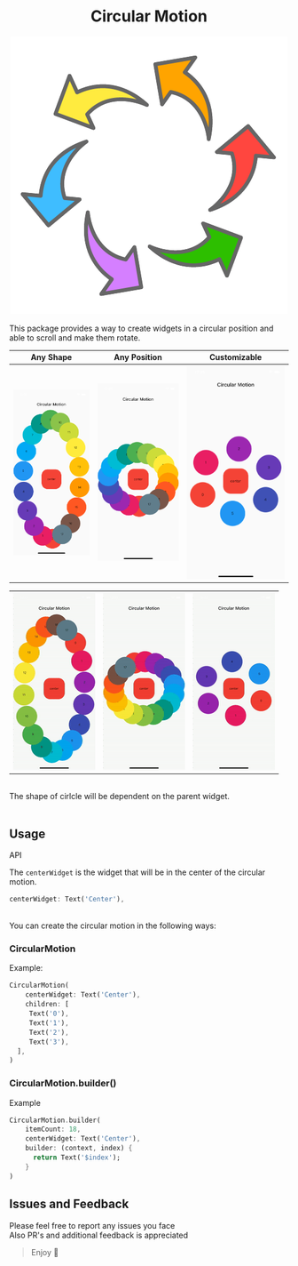 <center><h1>Circular Motion</h1></center>

<p align="center">
  <img alt="easy dashboard", src="https://raw.githubusercontent.com/lewiseman/assets/master/circular_motion_banner.png">
</p>

This package provides a way to create widgets in a circular position and able to scroll and make them rotate.

|Any Shape|Any Position|Customizable|
|:------------:|:------------:|:-------------:|
| [![](https://raw.githubusercontent.com/lewiseman/assets/master/circular_motion_1.png)]() |	[![](https://raw.githubusercontent.com/lewiseman/assets/master/circular_motion_2.png)]()  | [![](https://raw.githubusercontent.com/lewiseman/assets/master/circular_motion_3.png)]() |

|	|		|		|
|:------------:|:------------:|:-------------:|
| [![](https://raw.githubusercontent.com/lewiseman/assets/master/circular_motion_vd_1.gif)]() |	[![](https://raw.githubusercontent.com/lewiseman/assets/master/circular_motion_vd_2.gif)]()  | [![](https://raw.githubusercontent.com/lewiseman/assets/master/circular_motion_vd_3.gif)]() |

<br>
The shape of cirlcle will be dependent on the parent widget.
<br>
<br>

## Usage
API

The `centerWidget` is the widget that will be in the center of the circular motion.
```dart
centerWidget: Text('Center'),
```
<br>
You can create the circular motion in the following ways:

### CircularMotion
Example:

```dart
CircularMotion(
    centerWidget: Text('Center'),
    children: [
     Text('0'),
     Text('1'),
     Text('2'),
     Text('3'),
  ],
)
```

### CircularMotion.builder()
Example

```dart
CircularMotion.builder(
    itemCount: 18,
    centerWidget: Text('Center'),
    builder: (context, index) {
      return Text('$index');
    }
)
```

## Issues and Feedback
Please feel free to report any issues you face<br>
Also PR's and additional feedback is appreciated

> Enjoy 💫